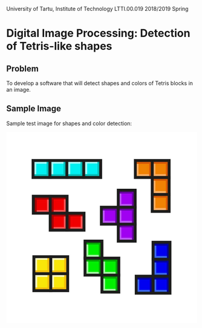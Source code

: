 University of Tartu, Institute of Technology
LTTI.00.019
2018/2019 Spring

# Digital Image Processing: Detection of Tetris-like shapes

## Problem

To develop a software that will detect shapes and colors of Tetris blocks in an image.

## Sample Image

Sample test image for shapes and color detection:

![](./test.jpg)
